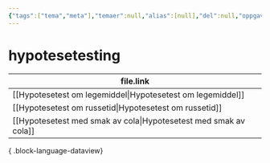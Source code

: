 ```yaml
---
{"tags":["tema","meta"],"temaer":null,"alias":[null],"del":null,"oppgave":null,"fag":null,"eksamen":null,"dg-publish":true,"title":"hypotesetesting","date":"2023-06-01","modified":"2023-06-01","permalink":"/temaer/hypotesetesting/","dgPassFrontmatter":true}
---
```



# hypotesetesting
| file.link                                                           |
| ------------------------------------------------------------------- |
| [[Hypotesetest om legemiddel\|Hypotesetest om legemiddel]]       |
| [[Hypotesetest om russetid\|Hypotesetest om russetid]]           |
| [[Hypotesetest med smak av cola\|Hypotesetest med smak av cola]] |

{ .block-language-dataview}
